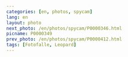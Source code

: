 ```yaml
---
categories: [en, photos, spycam]
lang: en
layout: photo
next_photo: /en/photos/spycam/P0000346.html
picname: P0000349
prev_photo: /en/photos/spycam/P0000412.html
tags: [Fotofalle, Leopard]
---
```

